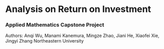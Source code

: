 # Analysis on Return on Investment

### Applied Mathematics Capstone Project
Authors: Anqi Wu, Manami Kanemura, Mingze Zhao, Jiani He, Xiaofei Xie, Jingyi Zhang
Northeastern University